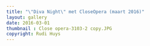 ```yaml
---
title: "\"Diva Night\" met CloseOpera (maart 2016)"
layout: gallery
date: 2016-03-01
thumbnail : Close opera-3103-2 copy.JPG
copyright: Rudi Huys
---
```


